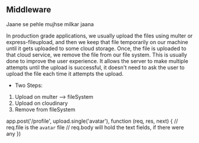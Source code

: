 ## Middleware
Jaane se pehle mujhse milkar jaana

In production grade applications, we usually upload the files using multer or express-fileupload, and then we keep that file temporarily on our machine until it gets uploaded to some cloud storage. Once, the file is uploaded to that cloud service, we remove the file from our file system. This is usually done to improve the user experience. It allows the server to make multiple attempts until the upload is successful, it doesn't need to ask the user to upload the file each time it attempts the upload.

- Two Steps:
1. Upload on multer --> fileSystem
2. Upload on cloudinary
3. Remove from fileSystem

app.post('/profile', upload.single('avatar'), function (req, res, next) {
  // req.file is the `avatar` file
  // req.body will hold the text fields, if there were any
})